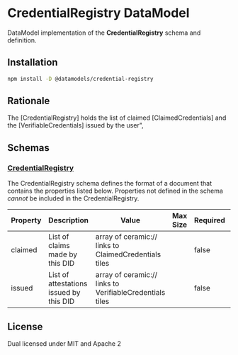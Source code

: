 # CredentialRegistry DataModel

DataModel implementation of the **CredentialRegistry** schema and definition.

## Installation

```sh
npm install -D @datamodels/credential-registry
```

## Rationale

The [CredentialRegistry] holds the list of claimed [ClaimedCredentials] and the [VerifiableCredentials] issued by the user",

## Schemas

### [CredentialRegistry](./schemas/CredentialRegistry.json)

The CredentialRegistry schema defines the format of a document that contains the properties listed below. Properties not defined in the schema _cannot_ be included in the CredentialRegistry.

| Property | Description                             | Value                                                    | Max Size | Required | Example |
| -------- | --------------------------------------- | -------------------------------------------------------- | -------- | -------- | ------- |
| claimed  | List of claims made by this DID         | array of ceramic:// links to ClaimedCredentials tiles    |          | false    |         |
| issued   | List of attestations issued by this DID | array of ceramic:// links to VerifiableCredentials tiles |          | false    |         |

## License

Dual licensed under MIT and Apache 2
